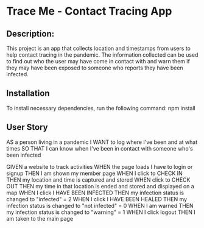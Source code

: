 # Trace Me - Contact Tracing App

## Description:
This project is an app that collects location and timestamps from users to help contact tracing in the pandemic. The information collected can be used to find out who the user may have come in contact with and warn them if they may have been exposed to someone who reports they have been infected.

## Installation
            
To install necessary dependencies, run the following command: npm install

## User Story

AS a person living in a pandemic
I WANT to log where I've been and at what times
SO THAT I can know when I've been in contact with someone who's been infected

GIVEN a website to track activities
WHEN the page loads I have to login or signup
THEN I am shown my member page
WHEN I click to CHECK IN
THEN my location and time is captured and stored
WHEN click to CHECK OUT
THEN my time in that location is ended and stored and displayed on a map
WHEN I click I HAVE BEEN INFECTED
THEN my infection status is changed to "infected" = 2
WHEN I click I HAVE BEEN HEALED
THEN my infection status is changed to "not infected" = 0
WHEN I am warned
THEN my infection status is changed to "warning" = 1
WHEN I click logout
THEN I am taken to the main page
